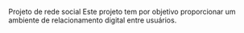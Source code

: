 Projeto de rede social
Este projeto tem por objetivo proporcionar um ambiente de relacionamento digital entre usuários.
